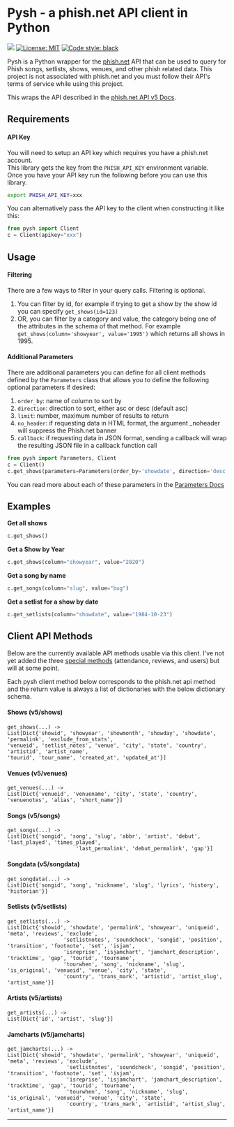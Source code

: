 
# Pysh - a phish.net API client in Python
![](https://github.com/readicculus/pysh/actions/workflows/main.yml/badge.svg)
[![License: MIT](https://img.shields.io/badge/License-MIT-yellow.svg)](https://opensource.org/licenses/MIT)
[![Code style: black](https://img.shields.io/badge/code%20style-black-000000.svg)](https://github.com/psf/black)

Pysh is a Python wrapper for the [phish.net](phish.net) API that can be used to query for Phish songs, 
setlists, shows, venues, and other phish related data.  This project is not associated with phish.net and you must 
follow their API's terms of service while using this project.

This wraps the API described in the [phish.net API v5 Docs](https://docs.phish.net/).

## Requirements
#### API Key
You will need to setup an API key which requires you have a phish.net account.  
This library gets the key from the `PHISH_API_KEY` environment variable.  
Once you have your API key run the following before you can use this library.
```bash
export PHISH_API_KEY=xxx
```
You can alternatively pass the API key to the client when constructing it like this:
```python
from pysh import Client
c = Client(apikey="xxx")
```


## Usage 
#### Filtering
There are a few ways to filter in your query calls.  Filtering is optional.
1. You can filter by id, for example if trying to get a show by the show id you can specify `get_shows(id=123)`
2. OR, you can filter by a category and value, the category being one of the attributes in the schema of that method. For 
example `get_shows(column='showyear', value='1995')` which returns all shows in 1995.

#### Additional Parameters
There are additional parameters you can define for all client methods defined by the `Parameters` class that allows you to 
define the following optional parameters if desired:
1. `order_by`: name of column to sort by
2. `direction`: direction to sort, either asc or desc (default asc)
3. `limit`: number, maximum number of results to return
4. `no_header`: if requesting data in HTML format, the argument _noheader will suppress the Phish.net banner
5. `callback`: if requesting data in JSON format, sending a callback will wrap the resulting JSON file in a callback function call
```python
from pysh import Parameters, Client
c = Client()
c.get_shows(parameters=Parameters(order_by='showdate', direction='desc'))
```
You can read more about each of these parameters in the [Parameters Docs](https://docs.phish.net/#parameters)

## Examples

**Get all shows**
```python
c.get_shows()
```

**Get a Show by Year**
```python
c.get_shows(column="showyear", value="2020")
```

**Get a song by name**
```python
c.get_songs(column="slug", value="bug")
```

**Get a setlist for a show by date**
```python
c.get_setlists(column="showdate", value="1984-10-23")
```

## Client API Methods
Below are the currently available API methods usable via this client.  I've not yet added the three 
[special methods](https://docs.phish.net/special-methods) (attendance, reviews, and users) but will at some point.

Each pysh client method below corresponds to the phish.net api method and the return value is always a list 
of dictionaries with the below dictionary schema.

#### Shows (v5/shows)
```
get_shows(...) -> 
List[Dict{'showid', 'showyear', 'showmonth', 'showday', 'showdate', 'permalink', 'exclude_from_stats',
'venueid', 'setlist_notes', 'venue', 'city', 'state', 'country', 'artistid', 'artist_name',
'tourid', 'tour_name', 'created_at', 'updated_at'}]
```
#### Venues  (v5/venues)
```
get_venues(...) -> 
List[Dict{'venueid', 'venuename', 'city', 'state', 'country', 'venuenotes', 'alias', 'short_name'}]
```
#### Songs  (v5/songs)
```
get_songs(...) -> 
List[Dict{'songid', 'song', 'slug', 'abbr', 'artist', 'debut', 'last_played', 'times_played',
                      'last_permalink', 'debut_permalink', 'gap'}]
```
#### Songdata  (v5/songdata)
```
get_songdata(...) -> 
List[Dict{'songid', 'song', 'nickname', 'slug', 'lyrics', 'history', 'historian'}]
```
#### Setlists  (v5/setlists)
```
get_setlists(...) -> 
List[Dict{'showid', 'showdate', 'permalink', 'showyear', 'uniqueid', 'meta', 'reviews', 'exclude',
                  'setlistnotes', 'soundcheck', 'songid', 'position', 'transition', 'footnote', 'set', 'isjam',
                  'isreprise', 'isjamchart', 'jamchart_description', 'tracktime', 'gap', 'tourid', 'tourname',
                  'tourwhen', 'song', 'nickname', 'slug', 'is_original', 'venueid', 'venue', 'city', 'state',
                  'country', 'trans_mark', 'artistid', 'artist_slug', 'artist_name'}]
```
#### Artists  (v5/artists)
```
get_artists(...) -> 
List[Dict{'id', 'artist', 'slug'}]
```

#### Jamcharts  (v5/jamcharts)
```
get_jamcharts(...) -> 
List[Dict{'showid', 'showdate', 'permalink', 'showyear', 'uniqueid', 'meta', 'reviews', 'exclude',
                   'setlistnotes', 'soundcheck', 'songid', 'position', 'transition', 'footnote', 'set', 'isjam',
                   'isreprise', 'isjamchart', 'jamchart_description', 'tracktime', 'gap', 'tourid', 'tourname',
                   'tourwhen', 'song', 'nickname', 'slug', 'is_original', 'venueid', 'venue', 'city', 'state',
                   'country', 'trans_mark', 'artistid', 'artist_slug', 'artist_name'}]
```

---

